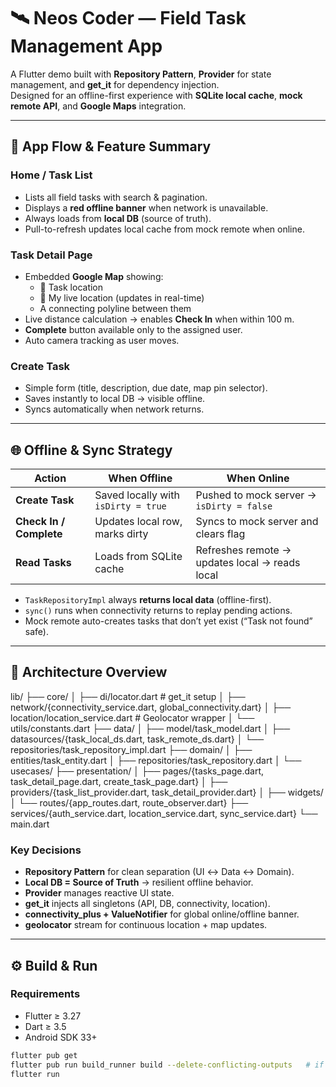 # 🛰️ Neos Coder — Field Task Management App

A Flutter demo built with **Repository Pattern**, **Provider** for state management, and **get_it** for dependency injection.  
Designed for an offline-first experience with **SQLite local cache**, **mock remote API**, and **Google Maps** integration.

---

## 📱 App Flow & Feature Summary

### Home / Task List
- Lists all field tasks with search & pagination.
- Displays a **red offline banner** when network is unavailable.
- Always loads from **local DB** (source of truth).
- Pull-to-refresh updates local cache from mock remote when online.

### Task Detail Page
- Embedded **Google Map** showing:
    - 🔴 Task location
    - 🔵 My live location (updates in real-time)
    - A connecting polyline between them
- Live distance calculation → enables **Check In** when within 100 m.
- **Complete** button available only to the assigned user.
- Auto camera tracking as user moves.

### Create Task
- Simple form (title, description, due date, map pin selector).
- Saves instantly to local DB → visible offline.
- Syncs automatically when network returns.

---

## 🌐 Offline & Sync Strategy

| Action | When Offline | When Online |
|---------|--------------|-------------|
| **Create Task** | Saved locally with `isDirty = true` | Pushed to mock server → `isDirty = false` |
| **Check In / Complete** | Updates local row, marks dirty | Syncs to mock server and clears flag |
| **Read Tasks** | Loads from SQLite cache | Refreshes remote → updates local → reads local |

- `TaskRepositoryImpl` always **returns local data** (offline-first).
- `sync()` runs when connectivity returns to replay pending actions.
- Mock remote auto-creates tasks that don’t yet exist (“Task not found” safe).

---

## 🧱 Architecture Overview

lib/
├── core/
│ ├── di/locator.dart # get_it setup
│ ├── network/{connectivity_service.dart, global_connectivity.dart}
│ ├── location/location_service.dart # Geolocator wrapper
│ └── utils/constants.dart
├── data/
│ ├── model/task_model.dart
│ ├── datasources/{task_local_ds.dart, task_remote_ds.dart}
│ └── repositories/task_repository_impl.dart
├── domain/
│ ├── entities/task_entity.dart
│ ├── repositories/task_repository.dart
│ └── usecases/
├── presentation/
│ ├── pages/{tasks_page.dart, task_detail_page.dart, create_task_page.dart}
│ ├── providers/{task_list_provider.dart, task_detail_provider.dart}
│ ├── widgets/
│ └── routes/{app_routes.dart, route_observer.dart}
├── services/{auth_service.dart, location_service.dart, sync_service.dart}
└── main.dart


### Key Decisions
- **Repository Pattern** for clean separation (UI ↔ Data ↔ Domain).
- **Local DB = Source of Truth** → resilient offline behavior.
- **Provider** manages reactive UI state.
- **get_it** injects all singletons (API, DB, connectivity, location).
- **connectivity_plus + ValueNotifier** for global online/offline banner.
- **geolocator** stream for continuous location + map updates.

---

## ⚙️ Build & Run

### Requirements
- Flutter ≥ 3.27
- Dart ≥ 3.5
- Android SDK 33+

```bash
flutter pub get
flutter pub run build_runner build --delete-conflicting-outputs   # if using freezed/json
flutter run
